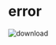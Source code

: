 # error
![download](https://github.com/StudioDevelopmentInc/error/assets/57829932/982f1118-2a3e-4031-8d62-7b753b8e391f)
